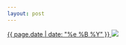 ```yaml
---
layout: post
---
```


<p>
  <a href="/86">
    <time>{{ page.date | date: "%e %B %Y" }}</time>
    <img src="{{ site.assets_url }}/86.jpg">
  </a>
  
</p>
